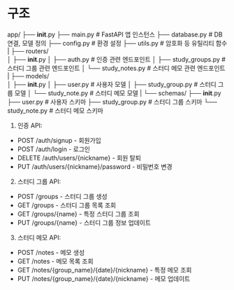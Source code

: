 # 구조
app/
 ├── __init__.py
 ├── main.py                   # FastAPI 앱 인스턴스
 ├── database.py               # DB 연결, 모델 정의
 ├── config.py                 # 환경 설정
 ├── utils.py                  # 암호화 등 유틸리티 함수
 |
 ├── routers/              
 │     ├── __init__.py
 │     ├── auth.py             # 인증 관련 엔드포인트
 │     ├── study_groups.py     # 스터디 그룹 관련 엔드포인트
 │     └── study_notes.py      # 스터디 메모 관련 엔드포인트
 |
 ├── models/               
 │     ├── __init__.py
 │     ├── user.py             # 사용자 모델
 │     ├── study_group.py      # 스터디 그룹 모델
 │     └── study_note.py       # 스터디 메모 모델
 |
 └── schemas/
       ├── __init__.py
       ├── user.py             # 사용자 스키마
       ├── study_group.py      # 스터디 그룹 스키마
       └── study_note.py       # 스터디 메모 스키마


1. 인증 API:
- POST /auth/signup - 회원가입
- POST /auth/login - 로그인
- DELETE /auth/users/{nickname} - 회원 탈퇴
- PUT /auth/users/{nickname}/password - 비밀번호 변경

2. 스터디 그룹 API:
- POST /groups - 스터디 그룹 생성
- GET /groups - 스터디 그룹 목록 조회
- GET /groups/{name} - 특정 스터디 그룹 조회
- PUT /groups/{name} - 스터디 그룹 정보 업데이트

3. 스터디 메모 API:
- POST /notes - 메모 생성
- GET /notes - 메모 목록 조회
- GET /notes/{group_name}/{date}/{nickname} - 특정 메모 조회
- PUT /notes/{group_name}/{date}/{nickname} - 메모 업데이트
